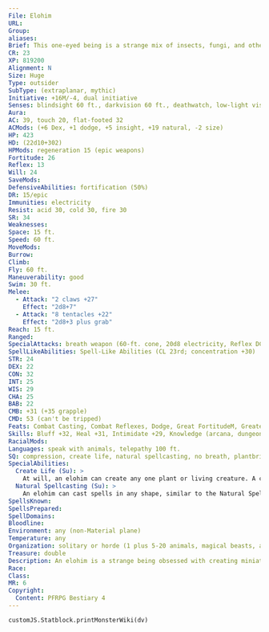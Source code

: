 ```yaml
---
File: Elohim
URL: 
Group: 
aliases: 
Brief: This one-eyed being is a strange mix of insects, fungi, and other living things shaped into a single winged entity.
CR: 23
XP: 819200
Alignment: N
Size: Huge
Type: outsider
SubType: (extraplanar, mythic)
Initiative: +16M/-4, dual initiative
Senses: blindsight 60 ft., darkvision 60 ft., deathwatch, low-light vision, scent; Perception +34
Aura: 
AC: 39, touch 20, flat-footed 32
ACMods: (+6 Dex, +1 dodge, +5 insight, +19 natural, -2 size)
HP: 423
HD: (22d10+302)
HPMods: regeneration 15 (epic weapons)
Fortitude: 26
Reflex: 13
Will: 24
SaveMods: 
DefensiveAbilities: fortification (50%)
DR: 15/epic
Immunities: electricity
Resist: acid 30, cold 30, fire 30
SR: 34
Weaknesses: 
Space: 15 ft.
Speed: 60 ft.
MoveMods: 
Burrow: 
Climb: 
Fly: 60 ft.
Maneuverability: good
Swim: 30 ft.
Melee: 
  - Attack: "2 claws +27"
    Effect: "2d8+7"
  - Attack: "8 tentacles +22"
    Effect: "2d8+3 plus grab"
Reach: 15 ft.
Ranged: 
SpecialAttacks: breath weapon (60-ft. cone, 20d8 electricity, Reflex DC 32 half, usable every 1d4 rounds), constrict (2d8+10), mythic magic, mythic power (6/day, surge +1d8)
SpellLikeAbilities: Spell-Like Abilities (CL 23rd; concentration +30)  Constant-deathwatch, mind blank, speak with animals   At Will-baleful polymorph (DC 22), charm monster (DC 21), etherealness, rest eternalAPG, shapechange, stone shape, greater teleport (self plus 50 lbs. of objects only)   5/day-control weather, greater dispel magic, greater polymorph, heal, plane shift (DC 24), terraformMA   3/day-circle of death (DC 23), disintegrate (DC 23), power word stun 1/day-create demiplaneUM, mage's disjunction
STR: 24
DEX: 22
CON: 32
INT: 25
WIS: 29
CHA: 25
BAB: 22
CMB: +31 (+35 grapple)
CMD: 53 (can't be tripped)
Feats: Combat Casting, Combat Reflexes, Dodge, Great FortitudeM, Greater Vital Strike, Improved Great Fortitude, Improved InitiativeM, Improved Iron Will, Improved Vital Strike, Iron WillM, Vital Strike
Skills: Bluff +32, Heal +31, Intimidate +29, Knowledge (arcana, dungeoneering, geography, nature, planes) +32, Perception +34, Sense Motive +34, Spellcraft +29, Stealth +23, Swim +15, Use Magic Device +29
RacialMods: 
Languages: speak with animals, telepathy 100 ft.
SQ: compression, create life, natural spellcasting, no breath, plantbringer
SpecialAbilities:
  Create Life (Su): >
    At will, an elohim can create any one plant or living creature. A creature created can have no more than 4 Hit Dice and be no larger than Large size, and is not under the elohim's control.
  Natural Spellcasting (Su): >
    An elohim can cast spells in any shape, similar to the Natural Spell feat.
SpellsKnown: 
SpellsPrepared: 
SpellDomains: 
Bloodline: 
Environment: any (non-Material plane)
Temperature: any
Organization: solitary or horde (1 plus 5-20 animals, magical beasts, and plants of CR 8-10)
Treasure: double
Description: An elohim is a strange being obsessed with creating miniature worlds populated with creatures of its choosing. It creates new permanent demiplanes or alters remote environments in pre-existing planes, seeds them with new life, then eventually abandons them. An elohim might return to its creation decades or centuries later to observe how its progeny have fared, and might allow them to continue or eradicate them completely. Elohim communicate with other beings only rarely, and always in a cryptic fashion.
Race: 
Class: 
MR: 6
Copyright:
  Content: PFRPG Bestiary 4
---
```

```dataviewjs
customJS.Statblock.printMonsterWiki(dv)
```

